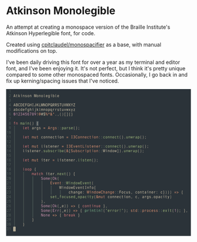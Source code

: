 # Atkinson Monolegible

An attempt at creating a monospace version of the Braille Institute's Atkinson Hyperlegible font, for code.

Created using [cpitclaudel/monospacifier](https://github.com/cpitclaudel/monospacifier) as a base, with manual modifications on top.

I've been daily driving this font for over a year as my terminal and editor font, and I've been enjoying it.
It's not perfect, but I think it's pretty unique compared to some other monospaced fonts. Occasionally, I go back in and fix up kerning/spacing issues that I've noticed.

![Example Screenshot](/screenshot.png?raw=true)
